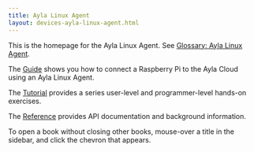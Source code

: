 ```yaml
---
title: Ayla Linux Agent
layout: devices-ayla-linux-agent.html
---
```


This is the homepage for the Ayla Linux Agent. See [Glossary: Ayla Linux Agent](/glossary/ayla-linux-agent).

The [Guide](/devices/ayla-linux-agent/guide) shows you how to connect a Raspberry Pi to the Ayla Cloud using an Ayla Linux Agent.

The [Tutorial](/devices/ayla-linux-agent/tutorial) provides a series user-level and programmer-level hands-on exercises.

The [Reference](/devices/ayla-linux-agent/reference) provides API documentation and background information.

To open a book without closing other books, mouse-over a title in the sidebar, and click the chevron that appears.